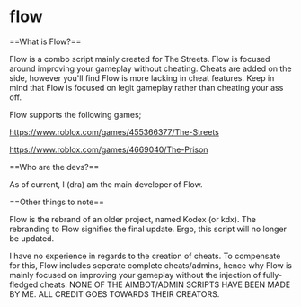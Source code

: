 # flow

==What is Flow?==

Flow is a combo script mainly created for The Streets. Flow is focused around improving your gameplay without cheating. Cheats are added on the side, however you'll find Flow is more lacking in cheat features. Keep in mind that Flow is focused on legit gameplay rather than cheating your ass off.

Flow supports the following games;

https://www.roblox.com/games/455366377/The-Streets

https://www.roblox.com/games/4669040/The-Prison

==Who are the devs?==

As of current, I (dra) am the main developer of Flow.

==Other things to note==

Flow is the rebrand of an older project, named Kodex (or kdx). The rebranding to Flow signifies the final update. Ergo, this script will no longer be updated. 

I have no experience in regards to the creation of cheats. To compensate for this, Flow includes seperate complete cheats/admins, hence why Flow is mainly focused on improving your gameplay without the injection of fully-fledged cheats. NONE OF THE AIMBOT/ADMIN SCRIPTS HAVE BEEN MADE BY ME. ALL CREDIT GOES TOWARDS THEIR CREATORS.
